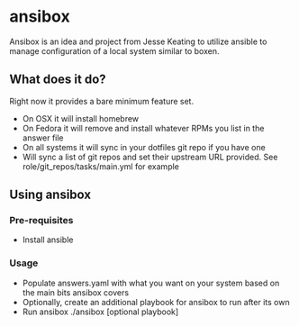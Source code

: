 # ansibox

Ansibox is an idea and project from Jesse Keating to utilize ansible to manage configuration of a local system similar to boxen.

## What does it do?
Right now it provides a bare minimum feature set.
* On OSX it will install homebrew
* On Fedora it will remove and install whatever RPMs you list in the answer file
* On all systems it will sync in your dotfiles git repo if you have one
* Will sync a list of git repos and set their upstream URL provided. See role/git_repos/tasks/main.yml for example

## Using ansibox

### Pre-requisites
* Install ansible

### Usage
* Populate answers.yaml with what you want on your system based on the main bits ansibox covers
* Optionally, create an additional playbook for ansibox to run after its own
* Run ansibox
    ./ansibox [optional playbook]
